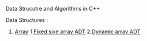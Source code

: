Data Strucutre and Algorithms in C++

Data Structures :

1. [Array](Array/)
    1.[Fixed sixe array ADT](Array/fixedArrADT.cpp)
    2.[Dynamic array ADT](Array/DynamicArr.cpp)